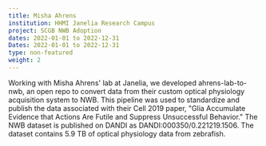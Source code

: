 ```yaml
---
title: Misha Ahrens
institution: HHMI Janelia Research Campus
project: SCGB NWB Adoption
dates: 2022-01-01 to 2022-12-31
Dates: 2022-01-01 to 2022-12-31
type: non-featured
weight: 2
---
```

Working with Misha Ahrens' lab at Janelia, we developed ahrens-lab-to-nwb, an open repo to convert data from their custom optical physiology acquisition system to NWB. This pipeline was used to standardize and publish the data associated with their Cell 2019 paper, "Glia Accumulate Evidence that Actions Are Futile and Suppress Unsuccessful Behavior." The NWB dataset is published on DANDI as DANDI:000350/0.221219.1506. The dataset contains 5.9 TB of optical physiology data from zebrafish.